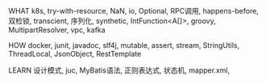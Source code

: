WHAT
k8s, try-with-resource, NaN, io, Optional, RPC调用, happens-before, 双检锁, transcient, 序列化, synthetic, IntFunction<A[]>, groovy, MultipartResolver, vpc, kafka

HOW
docker, junit, javadoc, slf4j, mutable, assert, stream, StringUtils, ThreadLocal, JsonObject, RestTemplate

LEARN
设计模式, juc, MyBatis语法, 正则表达式, 状态机, mapper.xml, 
